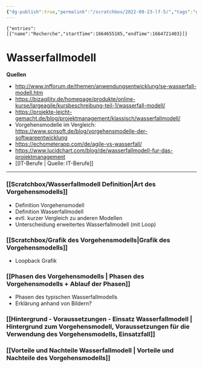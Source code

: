 ```yaml
---
{"dg-publish":true,"permalink":"/scratchbox/2022-09-23-lf-5/","tags":"gardenEntry","dgHomeLink":true,"dgPassFrontmatter":false}
---
```



```simple-time-tracker
{"entries":[{"name":"Recherche","startTime":1664655185,"endTime":1664721403}]}
```

# Wasserfallmodell

**Quellen** 

- http://www.infforum.de/themen/anwendungsentwicklung/se-wasserfall-modell.htm
- https://bizagility.de/homepage/produkte/online-kurse/largeagile/kursbeschreibung-teil-1/wasserfall-modell/
- https://projekte-leicht-gemacht.de/blog/projektmanagement/klassisch/wasserfallmodell/
- Vorgehensmodelle im Vergleich: https://www.scnsoft.de/blog/vorgehensmodelle-der-softwareentwicklung
- https://echometerapp.com/de/agile-vs-wasserfall/
- https://www.lucidchart.com/blog/de/wasserfallmodell-fur-das-projektmanagement
- [[IT-Berufe | Quelle: IT-Berufe]]

---

 ### [[Scratchbox/Wasserfallmodell Definition|Art des Vorgehensmodells]]
 - Definition Vorgehensmodell
 - Definition Wasserfallmodell
 - evtl. kurzer Vergleich zu anderen Modellen
 - Unterscheidung erweitertes Wasserfallmodell (mit Loop)

 ### [[Scratchbox/Grafik des Vorgehensmodells|Grafik des Vorgehensmodells]]
- Loopback Grafik
 
### [[Phasen des Vorgehensmodells | Phasen des Vorgehensmodells + Ablauf der Phasen]] 
- Phasen des typischen Wasserfallmodells
- Erklärung anhand von Bildern?

### [[Hintergrund - Voraussetzungen - Einsatz Wasserfallmodell | Hintergrund zum Vorgehensmodell, Voraussetzungen für die Verwendung des Vorgehensmodells, Einsatzfall]]

### [[Vorteile und Nachteile Wasserfallmodell | Vorteile und Nachteile des Vorgehensmodells]]
